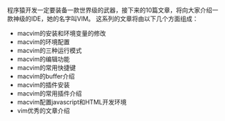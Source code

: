 程序猿开发一定要装备一款世界级的武器，接下来的10篇文章，将向大家介绍一款神级的IDE，她的名字叫VIM。
这系列的文章将由以下几个方面组成：
- macvim的安装和环境变量的修改
- macvim的环境配置
- macvim的三种运行模式
- macvim的编辑功能
- macvim的常用快捷键
- macvim的buffer介绍
- macvim的插件安装
- macvim的常用插件介绍
- macvim配置javascript和HTML开发环境
- vim优秀的文章介绍
